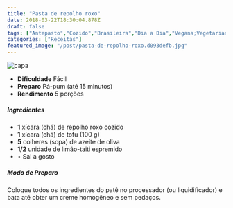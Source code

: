 ```yaml
---
title: "Pasta de repolho roxo"
date: 2018-03-22T18:30:04.878Z
draft: false
tags: ["Antepasto","Cozido","Brasileira","Dia a Dia","Vegana;Vegetariana","patê","repolho"]
categories: ["Receitas"]
featured_image: "/post/pasta-de-repolho-roxo.d093defb.jpg"
---
```


![capa](/post/pasta-de-repolho-roxo.d093defb.jpg)

*   **Dificuldade** Fácil
*   **Preparo** Pá-pum (até 15 minutos)
*   **Rendimento** 5 porções

##### Ingredientes

*   **1** xícara (chá) de repolho roxo cozido
*   **1** xícara (chá) de tofu (100 g)
*   **5** colheres (sopa) de azeite de oliva
*   **1/2** unidade de limão-taiti espremido
*   • Sal a gosto

##### Modo de Preparo

Coloque todos os ingredientes do patê no processador (ou liquidificador) e bata até obter um creme homogêneo e sem pedaços.
